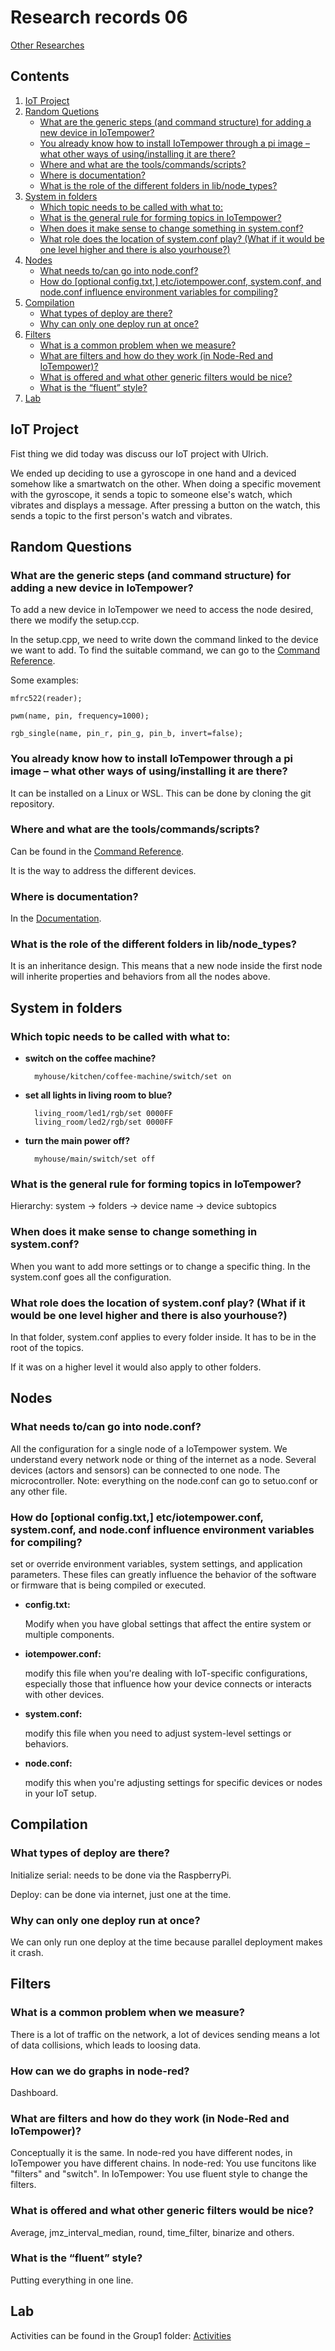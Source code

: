 # Research records 06
[Other Researches](../README.md)

## Contents
1. [IoT Project](#iot-project)
2. [Random Quetions](#random-questions)
    - [What are the generic steps (and command structure) for adding a new device in IoTempower?](#what-are-the-generic-steps-and-command-structure-for-adding-a-new-device-in-iotempower)
    - [You already know how to install IoTempower through a pi image – what other ways of using/installing it are there?](#you-already-know-how-to-install-iotempower-through-a-pi-image-–-what-other-ways-of-usinginstalling-it-are-there)
    - [Where and what are the tools/commands/scripts?](#where-and-what-are-the-toolscommandsscripts)
    - [Where is documentation?](#where-is-documentation)
    - [What is the role of the different folders in lib/node_types?](#what-is-the-role-of-the-different-folders-in-libnode_types)
3. [System in folders](#system-in-folders)
    - [Which topic needs to be called with what to:](#which-topic-needs-to-be-called-with-what-to)
    - [What is the general rule for forming topics in IoTempower?](#what-is-the-general-rule-for-forming-topics-in-iotempower)
    - [When does it make sense to change something in system.conf?](#when-does-it-make-sense-to-change-something-in-systemconf)
    - [What role does the location of system.conf play? (What if it would be one level higher and there is also yourhouse?)](#what-role-does-the-location-of-systemconf-play-what-if-it-would-be-one-level-higher-and-there-is-also-yourhouse)
4. [Nodes](#nodes)
    - [What needs to/can go into node.conf?](#what-needs-tocan-go-into-nodeconf)
    - [How do [optional config.txt,] etc/iotempower.conf, system.conf, and node.conf influence environment variables for compiling?](#how-do-optional-configtxt-etciotempowerconf-systemconf-and-nodeconf-influence-environment-variables-for-compiling)
5. [Compilation](#compilation)
    - [What types of deploy are there?](#what-types-of-deploy-are-there)
    - [Why can only one deploy run at once?](#why-can-only-one-deploy-run-at-once)
6. [Filters](#filters)
    - [What is a common problem when we measure?](#what-is-a-common-problem-when-we-measure)
    - [What are filters and how do they work (in Node-Red and IoTempower)?](#what-are-filters-and-how-do-they-work-in-node-red-and-iotempower)
    - [What is offered and what other generic filters would be nice?](#what-is-offered-and-what-other-generic-filters-would-be-nice)
    - [What is the “fluent” style?](#what-is-the-fluent-style)
7. [Lab](#lab)

## IoT Project
Fist thing we did today was discuss our IoT project with Ulrich. 

We ended up deciding to use a gyroscope in one hand and a deviced somehow like a smartwatch on the other. When doing a specific movement with the gyroscope, it sends a topic to someone else's watch, which vibrates and displays a message. After pressing a button on the watch, this sends a topic to the first person's watch and vibrates.

## Random Questions
### What are the generic steps (and command structure) for adding a new device in IoTempower?
To add a new device in IoTempower we need to access the node desired, there we modify the setup.ccp. 

In the setup.cpp, we need to write down the command linked to the device we want to add. To find the suitable command, we can go to the [Command Reference](https://github.com/iotempire/iotempower/blob/master/doc/node_help/commands.rst).

Some examples:

	mfrc522(reader);

    pwm(name, pin, frequency=1000);

    rgb_single(name, pin_r, pin_g, pin_b, invert=false);

### You already know how to install IoTempower through a pi image – what other ways of using/installing it are there?
It can be installed on a Linux or WSL. This can be done by cloning the git repository.

### Where and what are the tools/commands/scripts?
Can be found in the [Command Reference](https://github.com/iotempire/iotempower/blob/master/doc/node_help/commands.rst).

It is the way to address the different devices.

### Where is documentation?
In the [Documentation](https://github.com/iotempire/iotempower/blob/master/doc/index-doc.rst).


### What is the role of the different folders in lib/node_types?
It is an inheritance design. This means that a new node inside the first node will inherite properties and behaviors from all the nodes above. 

## System in folders
### Which topic needs to be called with what to:
- **switch on the coffee machine?**

        myhouse/kitchen/coffee-machine/switch/set on

- **set all lights in living room to blue?**

        living_room/led1/rgb/set 0000FF
        living_room/led2/rgb/set 0000FF


- **turn the main power off?**

        myhouse/main/switch/set off


### What is the general rule for forming topics in IoTempower?

Hierarchy: system -> folders -> device name -> device subtopics

### When does it make sense to change something in system.conf?

When you want to add more settings or to change a specific thing. In the system.conf goes all the configuration.
        
### What role does the location of system.conf play? (What if it would be one level higher and there is also yourhouse?)

In that folder, system.conf applies to every folder inside. It has to be in the root of the topics.

If it was on a higher level it would also apply to other folders.

## Nodes
### What needs to/can go into node.conf?
All the configuration for a single node of a IoTempower system. We understand every network node or thing of the internet as a node.
Several devices (actors and sensors) can be connected to one node. 
The microcontroller.
Note: everything on the node.conf can go to setuo.conf or any other file.


### How do [optional config.txt,] etc/iotempower.conf, system.conf, and node.conf influence environment variables for compiling?
set or override environment variables, system settings, and application parameters. These files can greatly influence the behavior of the software or firmware that is being compiled or executed.

- **config.txt:**
       
    Modify when you have global settings that affect the entire system or multiple components.

- **iotempower.conf:** 
        
    modify this file when you're dealing with IoT-specific configurations, especially those that influence how your device connects or interacts with other devices.
- **system.conf:** 
        
    modify this file when you need to adjust system-level settings or behaviors.
- **node.conf:** 

    modify this when you're adjusting settings for specific devices or nodes in your IoT setup.


## Compilation

### What types of deploy are there?
Initialize serial: needs to be done via the RaspberryPi.

Deploy: can be done via internet, just one at the time.

### Why can only one deploy run at once?
We can only run one deploy at the time because parallel deployment makes it crash.

## Filters
### What is a common problem when we measure?
There is a lot of traffic on the network, a lot of devices sending means a lot of data collisions, which leads to loosing data.
### How can we do graphs in node-red?
Dashboard.
### What are filters and how do they work (in Node-Red and IoTempower)?
Conceptually it is the same.
In node-red you have different nodes, in IoTempower you have different chains.
In node-red:
You use funcitons like "filters" and "switch".
In IoTempower:
You use fluent style to change the filters.
### What is offered and what other generic filters would be nice?
Average, jmz_interval_median, round, time_filter, binarize and others.
### What is the “fluent” style?
Putting everything in one line.

## Lab
Activities can be found in the Group1 folder: 
[Activities](/Teamfolder/Group1/exercises/exercise06/README.md)